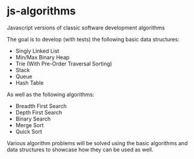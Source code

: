 js-algorithms
=============

Javascript versions of classic software development algorithms

The goal is to develop (with tests) the following basic data structures:

* Singly Linked List
* Min/Max Binary Heap
* Trie (With Pre-Order Traversal Sorting)
* Stack
* Queue
* Hash Table

As well as the following algorithms:

* Breadth First Search
* Depth First Search
* Binary Search
* Merge Sort
* Quick Sort

Various algorithm problems will be solved using the basic algorithms and data structures to 
showcase how they can be used as well. 